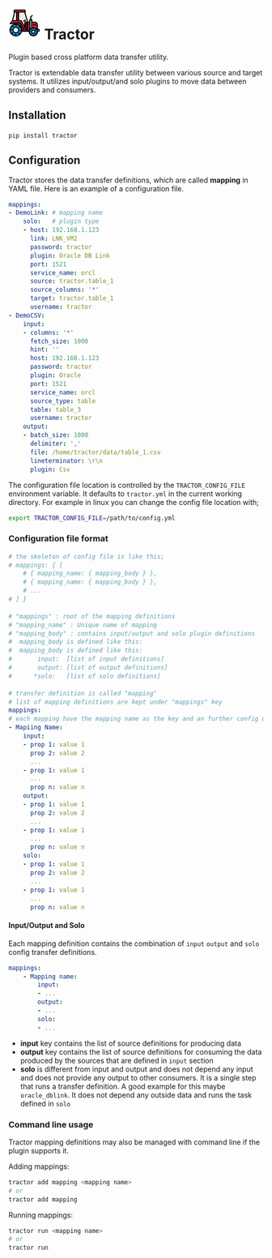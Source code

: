 # ![Tractor](tractor.png) Tractor

Plugin based cross platform data transfer utility.

Tractor is extendable data transfer utility between various source and target systems.
It utilizes input/output/and solo plugins to move data between providers and consumers.

## Installation

`pip install tractor`

## Configuration

Tractor stores the data transfer definitions, which are called **mapping** in YAML file.
Here is an example of a configuration file.
```yml
mappings:
- DemoLink: # mapping name
    solo:   # plugin type
    - host: 192.168.1.123
      link: LNK_VM2
      password: tractor
      plugin: Oracle DB Link
      port: 1521
      service_name: orcl
      source: tractor.table_1
      source_columns: '*'
      target: tractor.table_1
      username: tractor
- DemoCSV:
    input:
    - columns: '*'
      fetch_size: 1000
      hint: ''
      host: 192.168.1.123
      password: tractor
      plugin: Oracle
      port: 1521
      service_name: orcl
      source_type: table
      table: table_3
      username: tractor
    output:
    - batch_size: 1000
      delimiter: ','
      file: /home/tractor/data/table_1.csv
      lineterminator: \r\n
      plugin: Csv
```

The configuration file location is controlled by the `TRACTOR_CONFIG_FILE` environment variable. It defaults to
`tractor.yml` in the current working directory.
For example in linux you can change the config file location with;
```sh
export TRACTOR_CONFIG_FILE=/path/to/config.yml
```

### Configuration file format
```yml
# the skeleton of config file is like this;
# mappings: { [
    # { mapping_name: { mapping_body } },
    # { mapping_name: { mapping_body } },
    # ...
# ] }

# "mappings" : root of the mapping definitions
# "mapping_name" : Unique name of mapping
# "mapping_body" : contains input/output and solo plugin definitions
#  mapping_body is defined like this:
#  mapping_body is defined like this:
#       input:  [list of input definitions]
#       output: [list of output definitions]
#      *solo:   [list of solo definitions]

# transfer definition is called "mapping"
# list of mapping definitions are kept under "mappings" key
mappings:
# each mapping have the mapping name as the key and an further config details as value.
- Mapiing Name:
    input:
    - prop 1: value 1
      prop 2: value 2
      ...
    - prop 1: value 1
      ...
      prop n: value n
    output:
    - prop 1: value 1
      prop 2: value 2
      ...
    - prop 1: value 1
      ...
      prop n: value n
    solo:
    - prop 1: value 1
      prop 2: value 2
      ...
    - prop 1: value 1
      ...
      prop n: value n
```

#### Input/Output and Solo
Each mapping definition contains the combination of `input` `output` and `solo`
config transfer definitions.
```yml
mappings:
    - Mapping name:
        input:
        - ...
        output:
        - ...
        solo:
        - ...
```


- **input** key contains the list of source definitions for producing data
- **output** key contains the list of source definitions for consuming the data
produced by the sources that are defined in `input` section
- **solo** is different from input and output and does not depend any input and does not
provide any output to other consumers. It is a single step that runs a transfer definition.
A good example for this maybe `oracle_dblink`. It does not depend any outside data and runs the
task defined in `solo`

### Command line usage
Tractor mapping definitions may also be managed with command line if the plugin supports it.

Adding mappings:
```sh
tractor add mapping <mapping name>
# or
tractor add mapping
```

Running mappings:
```sh
tractor run <mapping name>
# or
tractor run
```

